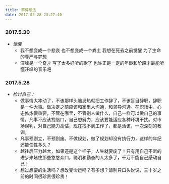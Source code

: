 ```yaml
---
title: 零碎想法
date: 2017-05-28 23:27:40
---
```


### 2017.5.30
* _觉醒_
	* 我不想变成一个悲哀 也不想变成一个粪土 我想在死去之前觉醒 为了生命的尊严与梦想
	* 汪峰是一个奇才 写了太多好听的歌了 也许正是一定的年龄和阶段才最能听懂汪峰的音乐吧


### 2017.5.28
* _检讨自己：_
	* 做事情太冲动了，不该那样头脑发热就把工作辞了，不该盲目辞职，辞职是一件大事。做决定之前应该和家里人沟通，和领导沟通。在职场中，心态修炼很重要，不管在哪里，不管别人做什么，自己一样可以做自己的事情，凡事不应该找借口，自己想努力，应该要能适应各种环境干扰。对市场误判，对自己能力高估，现在找不到工作了，都是活该，一次深刻的教训。
	* 凡事预则立，不预则废。不做规划，做了规划却没有执行力，这样的年纪还能任性多久？
	* 越往后压力越大，如果还是这个样子，人生就要废了！只有用自己不断的进步来堵住那些悠悠众口，聪明和勤奋的人太多了，千万不能自己感动自己！
	* 想过想要的生活吗？想改变命运吗？有多想？请别只口头说说，三十岁之前的时间很珍贵很珍贵！

